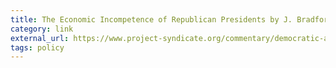 ```yaml
---
title: The Economic Incompetence of Republican Presidents by J. Bradford DeLong - Project Syndicate
category: link
external_url: https://www.project-syndicate.org/commentary/democratic-administrations-historically-outperform-on-economy-by-j-bradford-delong-2020-10
tags: policy
---
```

